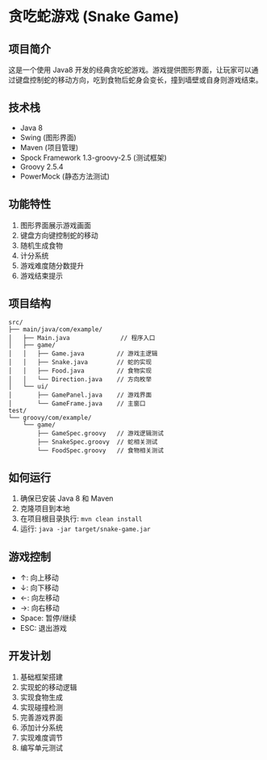 # 贪吃蛇游戏 (Snake Game)

## 项目简介

这是一个使用 Java8 开发的经典贪吃蛇游戏。游戏提供图形界面，让玩家可以通过键盘控制蛇的移动方向，吃到食物后蛇身会变长，撞到墙壁或自身则游戏结束。

## 技术栈

- Java 8
- Swing (图形界面)
- Maven (项目管理)
- Spock Framework 1.3-groovy-2.5 (测试框架)
- Groovy 2.5.4
- PowerMock (静态方法测试)

## 功能特性

1. 图形界面展示游戏画面
2. 键盘方向键控制蛇的移动
3. 随机生成食物
4. 计分系统
5. 游戏难度随分数提升
6. 游戏结束提示

## 项目结构

```
src/
├── main/java/com/example/
│   ├── Main.java              // 程序入口
│   ├── game/
│   │   ├── Game.java         // 游戏主逻辑
│   │   ├── Snake.java        // 蛇的实现
│   │   ├── Food.java         // 食物实现
│   │   └── Direction.java    // 方向枚举
│   └── ui/
│       ├── GamePanel.java    // 游戏界面
│       └── GameFrame.java    // 主窗口
test/
└── groovy/com/example/
    └── game/
        ├── GameSpec.groovy   // 游戏逻辑测试
        ├── SnakeSpec.groovy  // 蛇相关测试
        └── FoodSpec.groovy   // 食物相关测试
```

## 如何运行

1. 确保已安装 Java 8 和 Maven
2. 克隆项目到本地
3. 在项目根目录执行: `mvn clean install`
4. 运行: `java -jar target/snake-game.jar`

## 游戏控制

- ↑: 向上移动
- ↓: 向下移动
- ←: 向左移动
- →: 向右移动
- Space: 暂停/继续
- ESC: 退出游戏

## 开发计划

1. 基础框架搭建
2. 实现蛇的移动逻辑
3. 实现食物生成
4. 实现碰撞检测
5. 完善游戏界面
6. 添加计分系统
7. 实现难度调节
8. 编写单元测试
